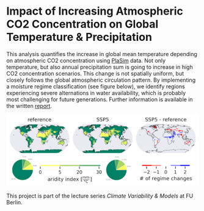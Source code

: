 # Impact of Increasing Atmospheric CO2 Concentration on Global Temperature & Precipitation

This analysis quantifies the increase in global mean temperature depending on atmospheric
CO2 concentration using [PlaSim](https://www.mi.uni-hamburg.de/en/arbeitsgruppen/theoretische-meteorologie/modelle/plasim.html) data. Not only temperature, but also annual precipitation
sum is going to increase in high CO2 concentration scenarios. This change is not spatially uniform,
but closely follows the global atmospheric circulation pattern.
By implementing a moisture regime classification (see figure below),
we identify regions experiencing severe alternations in water availability,
which is probably most challenging for future generations. Further information is available in the written [report](report/report.pdf).

![moisture regimes](figs/regimes.png)

This project is part of the lecture series *Climate Variability & Models* at FU Berlin.
